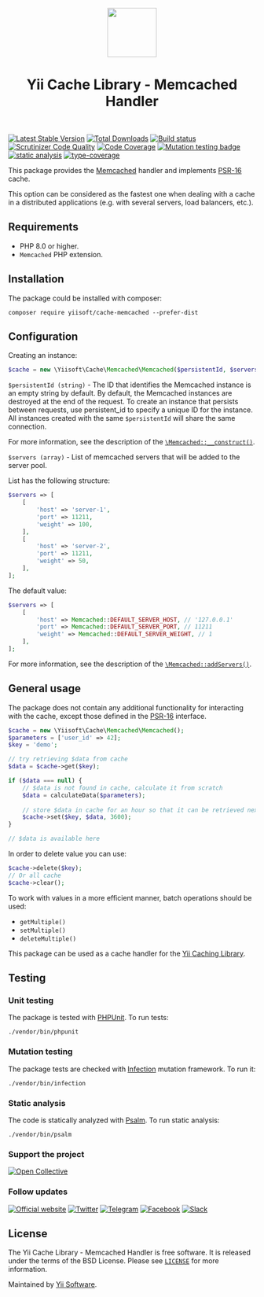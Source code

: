 <p align="center">
    <a href="https://github.com/yiisoft" target="_blank">
        <img src="https://yiisoft.github.io/docs/images/yii_logo.svg" height="100px">
    </a>
    <h1 align="center">Yii Cache Library - Memcached Handler</h1>
    <br>
</p>

[![Latest Stable Version](https://poser.pugx.org/yiisoft/cache-memcached/v/stable.png)](https://packagist.org/packages/yiisoft/cache-memcached)
[![Total Downloads](https://poser.pugx.org/yiisoft/cache-memcached/downloads.png)](https://packagist.org/packages/yiisoft/cache-memcached)
[![Build status](https://github.com/yiisoft/cache-memcached/workflows/build/badge.svg)](https://github.com/yiisoft/cache-memcached/actions?query=workflow%3Abuild)
[![Scrutinizer Code Quality](https://scrutinizer-ci.com/g/yiisoft/cache-memcached/badges/quality-score.png?b=master)](https://scrutinizer-ci.com/g/yiisoft/cache-memcached/?branch=master)
[![Code Coverage](https://scrutinizer-ci.com/g/yiisoft/cache-memcached/badges/coverage.png?b=master)](https://scrutinizer-ci.com/g/yiisoft/cache-memcached/?branch=master)
[![Mutation testing badge](https://img.shields.io/endpoint?style=flat&url=https%3A%2F%2Fbadge-api.stryker-mutator.io%2Fgithub.com%2Fyiisoft%2Fcache-memcached%2Fmaster)](https://dashboard.stryker-mutator.io/reports/github.com/yiisoft/cache-memcached/master)
[![static analysis](https://github.com/yiisoft/cache-memcached/workflows/static%20analysis/badge.svg)](https://github.com/yiisoft/cache-memcached/actions?query=workflow%3A%22static+analysis%22)
[![type-coverage](https://shepherd.dev/github/yiisoft/cache-memcached/coverage.svg)](https://shepherd.dev/github/yiisoft/cache-memcached)

This package provides the [Memcached](https://www.php.net/manual/book.memcached.php)
handler and implements [PSR-16](https://www.php-fig.org/psr/psr-16/) cache.

This option can be considered as the fastest one when dealing with a cache in
a distributed applications (e.g. with several servers, load balancers, etc.).

## Requirements

- PHP 8.0 or higher.
- `Memcached` PHP extension.

## Installation

The package could be installed with composer:

```
composer require yiisoft/cache-memcached --prefer-dist
```

## Configuration

Creating an instance:

```php
$cache = new \Yiisoft\Cache\Memcached\Memcached($persistentId, $servers);
```

`$persistentId (string)` - The ID that identifies the Memcached instance is an empty string by default.
By default, the Memcached instances are destroyed at the end of the request.
To create an instance that persists between requests, use persistent_id to specify a unique ID for the instance.
All instances created with the same `$persistentId` will share the same connection.

For more information, see the description of the
[`\Memcached::__construct()`](https://www.php.net/manual/memcached.construct.php).

`$servers (array)` - List of memcached servers that will be added to the server pool.

List has the following structure:

```php
$servers => [
    [
        'host' => 'server-1',
        'port' => 11211,
        'weight' => 100,
    ],
    [
        'host' => 'server-2',
        'port' => 11211,
        'weight' => 50,
    ],
];
```

The default value:

```php
$servers => [
    [
        'host' => Memcached::DEFAULT_SERVER_HOST, // '127.0.0.1'
        'port' => Memcached::DEFAULT_SERVER_PORT, // 11211
        'weight' => Memcached::DEFAULT_SERVER_WEIGHT, // 1
    ],
];
```

For more information, see the description of the
[`\Memcached::addServers()`](https://www.php.net/manual/memcached.addservers.php).

## General usage

The package does not contain any additional functionality for interacting with the cache,
except those defined in the [PSR-16](https://www.php-fig.org/psr/psr-16/) interface.

```php
$cache = new \Yiisoft\Cache\Memcached\Memcached();
$parameters = ['user_id' => 42];
$key = 'demo';

// try retrieving $data from cache
$data = $cache->get($key);

if ($data === null) {
    // $data is not found in cache, calculate it from scratch
    $data = calculateData($parameters);
    
    // store $data in cache for an hour so that it can be retrieved next time
    $cache->set($key, $data, 3600);
}

// $data is available here
```

In order to delete value you can use:

```php
$cache->delete($key);
// Or all cache
$cache->clear();
```

To work with values in a more efficient manner, batch operations should be used:

- `getMultiple()`
- `setMultiple()`
- `deleteMultiple()`

This package can be used as a cache handler for the [Yii Caching Library](https://github.com/yiisoft/cache).

## Testing

### Unit testing

The package is tested with [PHPUnit](https://phpunit.de/). To run tests:

```shell
./vendor/bin/phpunit
```

### Mutation testing

The package tests are checked with [Infection](https://infection.github.io/) mutation framework. To run it:

```shell
./vendor/bin/infection
```

### Static analysis

The code is statically analyzed with [Psalm](https://psalm.dev/). To run static analysis:

```shell
./vendor/bin/psalm
```

### Support the project

[![Open Collective](https://img.shields.io/badge/Open%20Collective-sponsor-7eadf1?logo=open%20collective&logoColor=7eadf1&labelColor=555555)](https://opencollective.com/yiisoft)

### Follow updates

[![Official website](https://img.shields.io/badge/Powered_by-Yii_Framework-green.svg?style=flat)](https://www.yiiframework.com/)
[![Twitter](https://img.shields.io/badge/twitter-follow-1DA1F2?logo=twitter&logoColor=1DA1F2&labelColor=555555?style=flat)](https://twitter.com/yiiframework)
[![Telegram](https://img.shields.io/badge/telegram-join-1DA1F2?style=flat&logo=telegram)](https://t.me/yii3en)
[![Facebook](https://img.shields.io/badge/facebook-join-1DA1F2?style=flat&logo=facebook&logoColor=ffffff)](https://www.facebook.com/groups/yiitalk)
[![Slack](https://img.shields.io/badge/slack-join-1DA1F2?style=flat&logo=slack)](https://yiiframework.com/go/slack)

## License

The Yii Cache Library - Memcached Handler is free software. It is released under the terms of the BSD License.
Please see [`LICENSE`](./LICENSE.md) for more information.

Maintained by [Yii Software](https://www.yiiframework.com/).
